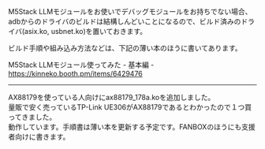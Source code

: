 M5Stack LLMモジュールをお使いでデバッグモジュールをお持ちでない場合、adbからのドライバのビルドは結構しんどいことになるので、ビルド済みのドライバ(asix.ko, usbnet.ko)を置いておきます。

ビルド手順や組み込み方法などは、下記の薄い本のほうに書いてあります。

M5Stack LLMモジュール使ってみた - 基本編 -　https://kinneko.booth.pm/items/6429476

---

AX88179を使っている人向けにax88179_178a.koを追加しました。  
量販で安く売っているTP-Link UE306がAX88179であるとわかったので１つ買ってきました。  
動作しています。手順書は薄い本を更新する予定です。FANBOXのほうにも支援者向けに書きます。  
